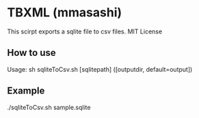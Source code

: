 TBXML (mmasashi)
============================

This scirpt exports a sqlite file to csv files.
MIT License

How to use
--------------------
Usage: sh sqliteToCsv.sh [sqlitepath] ([outputdir, default=output])

Example
--------------------
./sqliteToCsv.sh sample.sqlite


